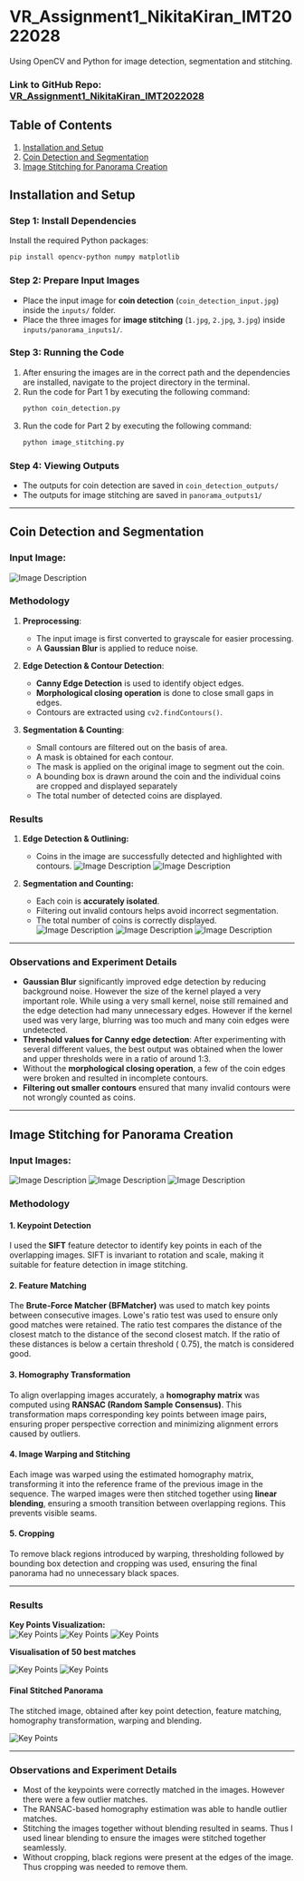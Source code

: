 # VR_Assignment1_NikitaKiran_IMT2022028


Using OpenCV and Python for image detection, segmentation and stitching.

### Link to GitHub Repo: [VR_Assignment1_NikitaKiran_IMT2022028](https://github.com/NikitaKiran/VR_Assignment1_NikitaKiran_IMT2022028.git)

## Table of Contents
1. [Installation and Setup](#installation-and-setup)
2. [Coin Detection and Segmentation](#coin-detection-and-segmentation)
3. [Image Stitching for Panorama Creation](#image-stitching-for-panorama-creation)


## Installation and Setup

### Step 1: Install Dependencies  
Install the required Python packages:

```bash
pip install opencv-python numpy matplotlib
```

### Step 2: Prepare Input Images  
- Place the input image for **coin detection** (`coin_detection_input.jpg`) inside the `inputs/` folder.
- Place the three images for **image stitching** (`1.jpg`, `2.jpg`, `3.jpg`) inside `inputs/panorama_inputs1/`.

### Step 3: Running the Code
1. After ensuring the images are in the correct path and the dependencies are installed, navigate to the project directory in the terminal.
2. Run the code for Part 1 by executing the following command:
   ```bash
   python coin_detection.py
4. Run the code for Part 2 by executing the following command:
   ```bash
   python image_stitching.py

### Step 4: Viewing Outputs
- The outputs for coin detection are saved in `coin_detection_outputs/`
- The outputs for image stitching are saved in `panorama_outputs1/`

---

## Coin Detection and Segmentation


### Input Image:

![Image Description](inputs/coin_detection_input.jpg)

### Methodology

1. **Preprocessing**:
   - The input image is first converted to grayscale for easier processing.
   - A **Gaussian Blur** is applied to reduce noise.

2. **Edge Detection & Contour Detection**:
   - **Canny Edge Detection** is used to identify object edges.
   - **Morphological closing operation** is done to close small gaps in edges.
   - Contours are extracted using `cv2.findContours()`.

3. **Segmentation & Counting**:
    - Small contours are filtered out on the basis of area.
    - A mask is obtained for each contour. 
    - The mask is applied on the original image to segment out the coin.
    - A bounding box is drawn around the coin and the individual coins are cropped and displayed separately
    - The total number of detected coins are displayed.


### Results

1. **Edge Detection & Outlining:**  
   - Coins in the image are successfully detected and highlighted with contours.
     ![Image Description](coin_detection_outputs/coin-detection-canny.jpg)
     ![Image Description](coin_detection_outputs/coin-detection-contours.jpg)

   
2. **Segmentation and Counting:**  
   - Each coin is **accurately isolated**.
   - Filtering out invalid contours helps avoid incorrect segmentation.
   - The total number of coins is correctly displayed.
     ![Image Description](coin_detection_outputs/segmented_coins.jpg)
     ![Image Description](coin_detection_outputs/individual_coins.jpg)
     ![Image Description](coin_detection_outputs/FinalOutput.png)

---

### Observations and Experiment Details

- **Gaussian Blur** significantly improved edge detection by reducing background noise. However the size of the kernel played a very important role. While using a very small kernel, noise still remained and the edge detection had many unnecessary edges. However if the kernel  used was very large, blurring was too much and many coin edges were undetected.
- **Threshold values for Canny edge detection**: After experimenting with several different values, the best output was obtained when the lower and upper thresholds were in a ratio of around 1:3.
- Without the **morphological closing operation**, a few of the coin edges were broken and resulted in incomplete contours.
- **Filtering out smaller contours** ensured that many invalid contours were not wrongly counted as coins.

---

## Image Stitching for Panorama Creation


### Input Images:

![Image Description](inputs/panorama_inputs2/1.jpg)
![Image Description](inputs/panorama_inputs2/2.jpg)
![Image Description](inputs/panorama_inputs2/3.jpg)

### Methodology  

#### 1. Keypoint Detection  
I used the **SIFT** feature detector to identify key points in each of the overlapping images. SIFT is invariant to rotation and scale, making it suitable for feature detection in image stitching.  

#### 2. Feature Matching  
The **Brute-Force Matcher (BFMatcher)** was used to match key points between consecutive images. Lowe's ratio test was used to ensure only good matches were retained. The ratio test compares the distance of the closest match to the distance of the second closest match. If the ratio of these distances is below a certain threshold ( 0.75), the match is considered good.

#### 3. Homography Transformation  
To align overlapping images accurately, a **homography matrix** was computed using **RANSAC (Random Sample Consensus)**. This transformation maps corresponding key points between image pairs, ensuring proper perspective correction and minimizing alignment errors caused by outliers.
  

#### 4. Image Warping and Stitching  
Each image was warped using the estimated homography matrix, transforming it into the reference frame of the previous image in the sequence. The warped images were then stitched together using **linear blending**, ensuring a smooth transition between overlapping regions. This prevents visible seams.


#### 5. Cropping  
To remove black regions introduced by warping, thresholding followed by bounding box detection and cropping was used, ensuring the final panorama had no unnecessary black spaces.  

---

### Results  


**Key Points Visualization:**  
![Key Points](panorama_outputs2/keypoints1.jpg) 
![Key Points](panorama_outputs2/keypoints2.jpg) 
![Key Points](panorama_outputs2/keypoints3.jpg)  

**Visualisation of 50 best matches**

![Key Points](panorama_outputs2/keypoint_matches_0_and_1.jpg) 
![Key Points](panorama_outputs2/keypoint_matches_1_and_2.jpg) 


#### Final Stitched Panorama  
The stitched image, obtained after key point detection, feature matching, homography transformation, warping and blending.  

![Key Points](panorama_outputs2/final-panorama.jpg) 

---

### Observations  and Experiment Details

- Most of the keypoints were correctly matched in the images. However there were a few outlier matches. 
- The RANSAC-based homography estimation was able to handle outlier matches.
- Stitching the images together without blending resulted in seams. Thus I used linear blending to ensure the images were stitched together seamlessly.
- Without cropping, black regions were present at the edges of the image. Thus cropping was needed to remove them.




